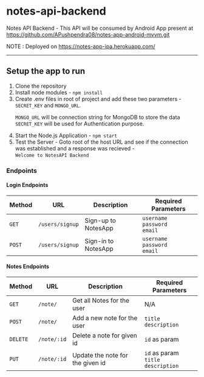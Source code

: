 # notes-api-backend
Notes API Backend - This API will be consumed by Android App present at https://github.com/APushpendra08/notes-app-android-mvvm.git

NOTE : Deployed on https://notes-app-ipa.herokuapp.com/

---------------------
## Setup the app to run
1. Clone the repository
2. Install node modules - ``` npm install ```
3. Create .env files in root of project and add these two parameters - ```SECRET_KEY``` and ```MONGO_URL```. <br><p>```MONGO_URL``` will be connection string for MongoDB to store the data<br>```SECRET_KEY``` will be used for Authentication purpose.</p>
4. Start the Node.js Application - ```npm start```
5. Test the Server - Goto root of the host URL and see if the connection was established and a response was recieved - <br>```Welcome to NotesAPI Backend```

### Endpoints
#### Login Endpoints
| Method   | URL                                      | Description                              | Required Parameters |
| -------- | ---------------------------------------- | ---------------------------------------- |---------------------|
| `GET`    | `/users/signup`                          | Sign-up to NotesApp                      | `username`<br>`password`<br>`email`|
| `POST`   | `/users/signup`                          | Sign-in to NotesApp                      |`username`<br>`password`<br>`email` |

#### Notes Endpoints
| Method   | URL                                      | Description                              | Required Parameters |
| -------- | ---------------------------------------- | ---------------------------------------- |---------------------|
| `GET`    | `/note/`                                 | Get all Notes for the user               | N/A|
| `POST`   | `/note/`                                 | Add a new note for the user              |`title`<br>`description` |
| `DELETE` | `/note/:id`                              | Delete a note for given id               |`id` as param |
| `PUT`    | `/note/:id`                              | Update the note for the given id         |`id` as param<br>`title`<br>`description` |

